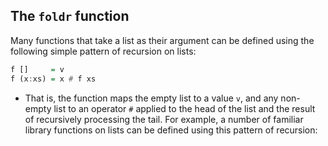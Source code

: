 ## The `foldr` function
Many functions that take a list as their argument can be defined using the following simple pattern of recursion on lists:
```Haskell
f []     = v
f (x:xs) = x # f xs
```
* That is, the function maps the empty list to a value `v`, and any non-empty list to an operator `#` applied to the head of the list and the result of recursively processing the tail. For example, a number of familiar library functions on lists can be defined using this pattern of recursion:

